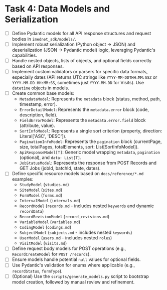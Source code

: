 <!-- filepath: c:\Users\FrederickdeRuiter\Documents\GitHub\imednet-python-sdk\docs\todo\04_data_models_and_serialization.md -->
# Task 4: Data Models and Serialization

- [ ] Define Pydantic models for all API response structures and request bodies in `imednet_sdk/models/`.
- [ ] Implement robust serialization (Python object -> JSON) and deserialization (JSON -> Pydantic model) logic, leveraging Pydantic's capabilities.
- [ ] Handle nested objects, lists of objects, and optional fields correctly based on API responses.
- [ ] Implement custom validators or parsers for specific data formats, especially dates (API returns UTC strings like `YYYY-MM-DDTHH:MM:SSZ` or `YYYY-MM-DD HH:MM:SS`, sometimes just `YYYY-MM-DD` for Visits). Use `datetime` objects in models.
- [ ] Create common base models:
  - `MetadataModel`: Represents the `metadata` block (status, method, path, timestamp, error).
  - `ErrorDetailModel`: Represents the `metadata.error` block (code, description, field).
  - `FieldErrorModel`: Represents the `metadata.error.field` block (attribute, value).
  - `SortInfoModel`: Represents a single sort criterion (property, direction: Literal['ASC', 'DESC']).
  - `PaginationInfoModel`: Represents the `pagination` block (currentPage, size, totalPages, totalElements, sort: List[SortInfoModel]).
  - `ApiResponseModel[T]`: Generic model wrapping `metadata`, `pagination` (optional), and `data: List[T]`.
  - `JobStatusModel`: Represents the response from POST Records and GET Jobs (jobId, batchId, state, dates).
- [ ] Define specific resource models based on `docs/reference/*.md` examples:
  - `StudyModel` (`studies.md`)
  - `SiteModel` (`sites.md`)
  - `FormModel` (`forms.md`)
  - `IntervalModel` (`intervals.md`)
  - `RecordModel` (`records.md` - includes nested `keywords` and dynamic `recordData`)
  - `RecordRevisionModel` (`record_revisions.md`)
  - `VariableModel` (`variables.md`)
  - `CodingModel` (`codings.md`)
  - `SubjectModel` (`subjects.md` - includes nested `keywords`)
  - `UserModel` (`users.md` - includes nested `roles`)
  - `VisitModel` (`visits.md`)
- [ ] Define request body models for POST operations (e.g., `RecordCreateModel` for `POST /records`).
- [ ] Ensure models handle potential `null` values for optional fields.
- [ ] Use Pydantic's validation for enums where applicable (e.g., `recordStatus`, `formType`).
- [ ] (Optional) Use the `scripts/generate_models.py` script to bootstrap model creation, followed by manual review and refinement.

